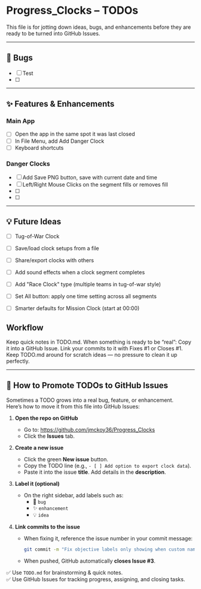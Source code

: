 # Progress_Clocks – TODOs

This file is for jotting down ideas, bugs, and enhancements before they are ready to be turned into GitHub Issues.

---

## 🐞 Bugs
- [ ] Test
- [ ] 

---

## ✨ Features & Enhancements
### Main App
- [ ] Open the app in the same spot it was last closed
- [ ] In File Menu, add Add Danger Clock
- [ ] Keyboard shortcuts

### Danger Clocks
- [ ] Add Save PNG button, save with current date and time
- [ ] Left/Right Mouse Clicks on the segment fills or removes fill
- [ ] 
- [ ] 

---

## 💡 Future Ideas
- [ ] Tug-of-War Clock
- [ ] Save/load clock setups from a file
- [ ] Share/export clocks with others
- [ ] Add sound effects when a clock segment completes
- [ ] Add "Race Clock" type (multiple teams in tug-of-war style)
- [ ] Set All button: apply one time setting across all segments
- [ ] Smarter defaults for Mission Clock (start at 00:00)


## Workflow
Keep quick notes in TODO.md.
When something is ready to be “real”:
Copy it into a GitHub Issue.
Link your commits to it with Fixes #1 or Closes #1.
Keep TODO.md around for scratch ideas — no pressure to clean it up perfectly.

---

## 🔄 How to Promote TODOs to GitHub Issues

Sometimes a TODO grows into a real bug, feature, or enhancement.  
Here’s how to move it from this file into GitHub Issues:

1. **Open the repo on GitHub**  
   - Go to: https://github.com/jmckoy36/Progress_Clocks  
   - Click the **Issues** tab.

2. **Create a new issue**  
   - Click the green **New issue** button.  
   - Copy the TODO line (e.g., `- [ ] Add option to export clock data`).  
   - Paste it into the issue **title**. Add details in the **description**.

3. **Label it (optional)**  
   - On the right sidebar, add labels such as:  
     - 🐞 `bug`  
     - ✨ `enhancement`  
     - 💡 `idea`

4. **Link commits to the issue**  
   - When fixing it, reference the issue number in your commit message:  
     ```bash
     git commit -m "Fix objective labels only showing when custom names are used (Fixes #3)"
     ```
   - When pushed, GitHub automatically **closes Issue #3**.

✅ Use `TODO.md` for brainstorming & quick notes.  
✅ Use GitHub Issues for tracking progress, assigning, and closing tasks.
